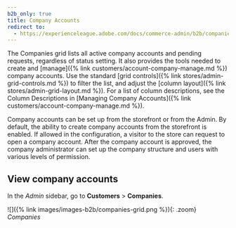 ```yaml
---
b2b_only: true
title: Company Accounts
redirect to:
  - https://experienceleague.adobe.com/docs/commerce-admin/b2b/companies/account-companies.html
---
```


The Companies grid lists all active company accounts and pending requests, regardless of status setting. It also provides the tools needed to create and [manage]({% link customers/account-company-manage.md %}) company accounts. Use the standard [grid controls]({% link stores/admin-grid-controls.md %}) to filter the list, and adjust the [column layout]({% link stores/admin-grid-layout.md %}). For a list of column descriptions, see the Column Descriptions in [Managing Company Accounts]({% link customers/account-company-manage.md %}).

Company accounts can be set up from the storefront or from the Admin. By default, the ability to create company accounts from the storefront is enabled. If allowed in the configuration, a visitor to the store can request to open a company account. After the company account is approved, the company administrator can set up the company structure and users with various levels of permission.

## View company accounts

In the _Admin_ sidebar, go to **Customers** > **Companies**.

   ![]({% link images/images-b2b/companies-grid.png %}){: .zoom}
   _Companies_

